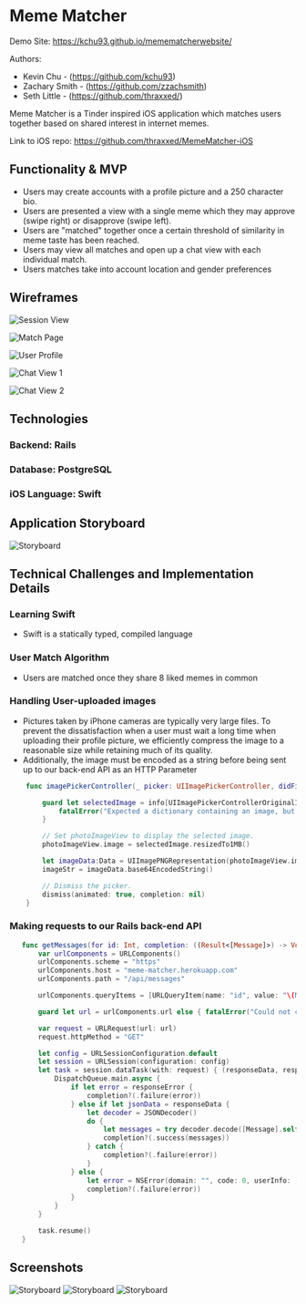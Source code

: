 # Meme Matcher
Demo Site: https://kchu93.github.io/memematcherwebsite/

Authors:
- Kevin Chu - (https://github.com/kchu93)
- Zachary Smith - (https://github.com/zzachsmith)
- Seth Little - (https://github.com/thraxxed/)

Meme Matcher is a Tinder inspired iOS application which matches users together based on shared interest in internet memes.

Link to iOS repo: https://github.com/thraxxed/MemeMatcher-iOS

## Functionality & MVP
- Users may create accounts with a profile picture and a 250 character bio.
- Users are presented a view with a single meme which they may approve (swipe right) or disapprove (swipe left).
- Users are "matched" together once a certain threshold of similarity in meme taste has been reached.
- Users may view all matches and open up a chat view with each individual match.
- Users matches take into account location and gender preferences

## Wireframes

![Session View](https://i.imgur.com/FDRIOZj.png)

![Match Page](https://i.imgur.com/3uJnNGi.png)

![User Profile](https://i.imgur.com/KIw57CN.png)

![Chat View 1](https://i.imgur.com/akrLA7v.png)

![Chat View 2](https://i.imgur.com/cLjr2zI.png)


## Technologies
### Backend: Rails
### Database: PostgreSQL
### iOS Language: Swift

## Application Storyboard
![Storyboard](https://i.imgur.com/gdg3OGX.png)

## Technical Challenges and Implementation Details
### Learning Swift
- Swift is a statically typed, compiled language

### User Match Algorithm
- Users are matched once they share 8 liked memes in common

### Handling User-uploaded images
- Pictures taken by iPhone cameras are typically very large files.  To prevent the dissatisfaction when a user must wait a long time when uploading their profile picture, we efficiently compress the image to a reasonable size while retaining much of its quality.
- Additionally, the image must be encoded as a string before being sent up to our back-end API as an HTTP Parameter

```Swift
    func imagePickerController(_ picker: UIImagePickerController, didFinishPickingMediaWithInfo info: [String : Any]) {

        guard let selectedImage = info[UIImagePickerControllerOriginalImage] as? UIImage else {
            fatalError("Expected a dictionary containing an image, but was provided the following: \(info)")
        }

        // Set photoImageView to display the selected image.
        photoImageView.image = selectedImage.resizedTo1MB()

        let imageData:Data = UIImagePNGRepresentation(photoImageView.image!)!
        imageStr = imageData.base64EncodedString()

        // Dismiss the picker.
        dismiss(animated: true, completion: nil)
    }
 ```

 ### Making requests to our Rails back-end API

 ```Swift
    func getMessages(for id: Int, completion: ((Result<[Message]>) -> Void)?) {
        var urlComponents = URLComponents()
        urlComponents.scheme = "https"
        urlComponents.host = "meme-matcher.herokuapp.com"
        urlComponents.path = "/api/messages"

        urlComponents.queryItems = [URLQueryItem(name: "id", value: "\(MemeMatcher.currentMatch)")]

        guard let url = urlComponents.url else { fatalError("Could not create URL from components") }

        var request = URLRequest(url: url)
        request.httpMethod = "GET"

        let config = URLSessionConfiguration.default
        let session = URLSession(configuration: config)
        let task = session.dataTask(with: request) { (responseData, response, responseError) in
            DispatchQueue.main.async {
                if let error = responseError {
                    completion?(.failure(error))
                } else if let jsonData = responseData {
                    let decoder = JSONDecoder()
                    do {
                        let messages = try decoder.decode([Message].self, from: jsonData)
                        completion?(.success(messages))
                    } catch {
                        completion?(.failure(error))
                    }
                } else {
                    let error = NSError(domain: "", code: 0, userInfo: [NSLocalizedDescriptionKey : "Data was not retrieved from request"]) as Error
                    completion?(.failure(error))
                }
            }
        }

        task.resume()
    }
 ```
## Screenshots

![Storyboard](https://kchu93.github.io/memematcherwebsite/assets/css/images/memescreen.png)
![Storyboard](https://kchu93.github.io/memematcherwebsite/assets/css/images/matchesview.png)
![Storyboard](https://i.imgur.com/X5gGc71.png)

